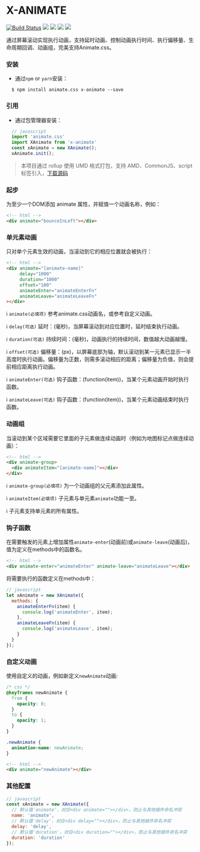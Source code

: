 # X-ANIMATE
[![Build Status](https://travis-ci.org/codexu/x-build-cli.svg?branch=master)](https://travis-ci.org/codexu/x-build-cli)
[![](https://img.shields.io/npm/v/x-animate.svg)](https://www.npmjs.com/package/x-animate)
[![](https://img.shields.io/github/size/codexu/x-animate/dist/x-animate.min.js.svg)](https://github.com/codexu/x-animate/tree/master/dist)
[![](https://img.shields.io/npm/dm/x-animate.svg)](https://www.npmjs.com/package/x-animate)
[![](https://img.shields.io/github/license/codexu/x-animate.svg)](https://github.com/codexu/x-animate/blob/master/LICENSE)

通过屏幕滚动实现执行动画，支持延时动画、控制动画执行时间、执行偏移量、生命周期回调、动画组，完美支持Animate.css。

### 安装

- 通过`npm` or `yarn`安装：

```
  $ npm install animate.css x-animate --save
```

### 引用

- 通过包管理器安装：

```javascript
  // javascript
  import 'animate.css'
  import XAnimate from 'x-animate'
  const xAnimate = new XAnimate();
  xAnimate.init();
```

> 本项目通过 rollup 使用 UMD 格式打包，支持 AMD、CommonJS、script 标签引入，[下载源码](https://github.com/codexu/x-animate/tree/master/dist)

### 起步

为至少一个DOM添加 animate 属性，并赋值一个动画名称，例如：

```html
<!-- html -->
<div animate="bounceInLeft"></div>
```

### 单元素动画

只对单个元素生效的动画，当滚动到它的相应位置就会被执行：

```html
<!-- html -->
<div animate="[animate-name]" 
     delay="1000" 
     duration="1000" 
     offset="100" 
     animateEnter="animateEnterFn" 
     animateLeave="animateLeaveFn"
></div>
```

ℹ️ `animate(必填项)` 参考animate.css动画名，或参考自定义动画。

ℹ️ `delay(可选)` 延时：(毫秒)，当屏幕滚动到对应位置时，延时结束执行动画。

ℹ️ `duration(可选)` 持续时间：(毫秒)，动画执行的持续时间，数值越大动画越慢。

ℹ️ `offset(可选)` 偏移量：(px)，以屏幕底部为轴，默认滚动到某一元素已显示一半高度时执行动画。偏移量为正数，则需多滚动相应的距离；偏移量为负值，则会提前相应距离执行动画。

ℹ️ `animateEnter(可选)` 钩子函数：(function(item))，当某个元素动画开始时执行函数。

ℹ️ `animateLeave(可选)` 钩子函数：(function(item))，当某个元素动画结束时执行函数。

### 动画组

当滚动到某个区域需要它里面的子元素做连续动画时（例如为地图标记点做连续动画）：

```html
<!-- html -->
<div animate-group>
  <div animateItem="[animate-name]"></div>
</div>
```

ℹ️ `animate-group(必填项)` 为一个动画组的父元素添加此属性。

ℹ️ `animateItem(必填项)` 子元素与单元素`animate`功能一至。

ℹ️ 子元素支持单元素的所有属性。

### 钩子函数

在需要触发的元素上增加属性`animate-enter`(动画前)或`animate-leave`(动画后)，值为定义在methods中的函数名。

```html
<!-- html -->
<div animate-enter="animateEnter" animate-leave="animateLeave"></div>
```

将需要执行的函数定义在methods中：

```javascript
// javascript
let xAnimate = new XAnimate({
  methods: {
    animateEnterFn(item) {
      console.log('animateEnter', item);
    },
    animateLeaveFn(item) {
      console.log('animateLeave', item);
    }
  }
});
```

### 自定义动画

使用自定义的动画，例如新定义`newAnimate`动画:

```css
/* css */
@keyframes newAnimate {
  from {
    opacity: 0;
  }
  to {
    opacity: 1;
  }
}

.newAnimate {
  animation-name: newAnimate;
}
```

```html
<!-- html -->
<div animate="newAnimate"></div>
```

### 其他配置

```javascript
// javascript
const xAnimate = new XAnimate({
  // 默认值'animate'，对应<div animate=""></div>，防止与其他插件命名冲突
  name: 'animate',
  // 默认值'delay'，对应<div delay=""></div>，防止与其他插件命名冲突
  delay: 'delay',
  // 默认值'duration'，对应<div duration=""></div>，防止与其他插件命名冲突
  duration: 'duration'
});
```